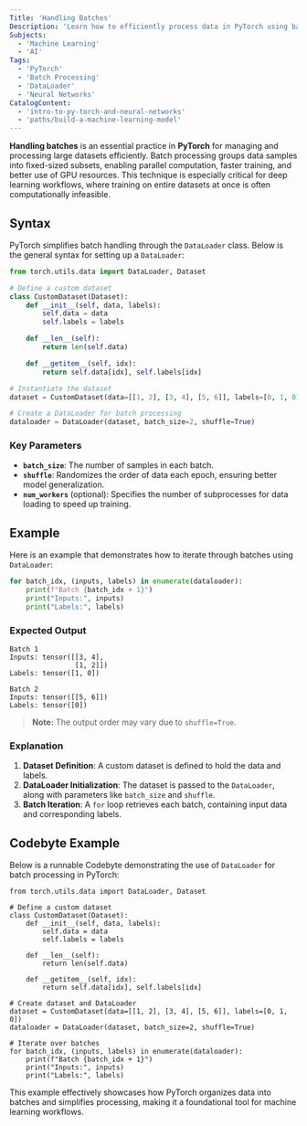 ```yaml
---
Title: 'Handling Batches'
Description: 'Learn how to efficiently process data in PyTorch using batch handling techniques.'
Subjects:
  - 'Machine Learning'
  - 'AI'
Tags:
  - 'PyTorch'
  - 'Batch Processing'
  - 'DataLoader'
  - 'Neural Networks'
CatalogContent:
  - 'intro-to-py-torch-and-neural-networks'
  - 'paths/build-a-machine-learning-model'
---
```


**Handling batches** is an essential practice in **PyTorch** for managing and processing large datasets efficiently. Batch processing groups data samples into fixed-sized subsets, enabling parallel computation, faster training, and better use of GPU resources. This technique is especially critical for deep learning workflows, where training on entire datasets at once is often computationally infeasible.

## Syntax

PyTorch simplifies batch handling through the `DataLoader` class. Below is the general syntax for setting up a `DataLoader`:

```py
from torch.utils.data import DataLoader, Dataset

# Define a custom dataset
class CustomDataset(Dataset):
    def __init__(self, data, labels):
        self.data = data
        self.labels = labels

    def __len__(self):
        return len(self.data)

    def __getitem__(self, idx):
        return self.data[idx], self.labels[idx]

# Instantiate the dataset
dataset = CustomDataset(data=[[1, 2], [3, 4], [5, 6]], labels=[0, 1, 0])

# Create a DataLoader for batch processing
dataloader = DataLoader(dataset, batch_size=2, shuffle=True)
```

### Key Parameters
- **`batch_size`**: The number of samples in each batch.
- **`shuffle`**: Randomizes the order of data each epoch, ensuring better model generalization.
- **`num_workers`** (optional): Specifies the number of subprocesses for data loading to speed up training.

## Example

Here is an example that demonstrates how to iterate through batches using `DataLoader`:

```py
for batch_idx, (inputs, labels) in enumerate(dataloader):
    print(f"Batch {batch_idx + 1}")
    print("Inputs:", inputs)
    print("Labels:", labels)
```

### Expected Output

```shell
Batch 1
Inputs: tensor([[3, 4],
                [1, 2]])
Labels: tensor([1, 0])

Batch 2
Inputs: tensor([[5, 6]])
Labels: tensor([0])
```

> **Note:** The output order may vary due to `shuffle=True`.

### Explanation

1. **Dataset Definition**: A custom dataset is defined to hold the data and labels.
2. **DataLoader Initialization**: The dataset is passed to the `DataLoader`, along with parameters like `batch_size` and `shuffle`.
3. **Batch Iteration**: A `for` loop retrieves each batch, containing input data and corresponding labels.

## Codebyte Example

Below is a runnable Codebyte demonstrating the use of `DataLoader` for batch processing in PyTorch:

```codebyte/python
from torch.utils.data import DataLoader, Dataset

# Define a custom dataset
class CustomDataset(Dataset):
    def __init__(self, data, labels):
        self.data = data
        self.labels = labels

    def __len__(self):
        return len(self.data)

    def __getitem__(self, idx):
        return self.data[idx], self.labels[idx]

# Create dataset and DataLoader
dataset = CustomDataset(data=[[1, 2], [3, 4], [5, 6]], labels=[0, 1, 0])
dataloader = DataLoader(dataset, batch_size=2, shuffle=True)

# Iterate over batches
for batch_idx, (inputs, labels) in enumerate(dataloader):
    print(f"Batch {batch_idx + 1}")
    print("Inputs:", inputs)
    print("Labels:", labels)
```

This example effectively showcases how PyTorch organizes data into batches and simplifies processing, making it a foundational tool for machine learning workflows.